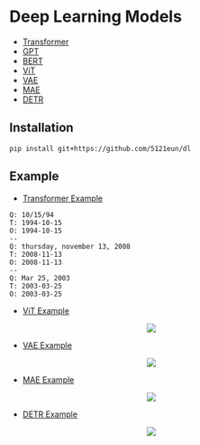 # Deep Learning Models
- [Transformer](https://github.com/5121eun/models/blob/main/models/transformer.py)
- [GPT](https://github.com/5121eun/models/blob/main/models/gpt.py)
- [BERT](https://github.com/5121eun/models/blob/main/models/bert.py)
- [ViT](https://github.com/5121eun/models/blob/main/models/vit.py)
- [VAE](https://github.com/5121eun/dl/blob/main/models/vae.py)
- [MAE](https://github.com/5121eun/dl/blob/main/models/mae.py)
- [DETR](https://github.com/5121eun/dl/blob/main/models/detr.py)

## Installation
```
pip install git+https://github.com/5121eun/dl
```

## Example
- [Transformer Example](https://github.com/5121eun/models/blob/main/models/transformer_example.ipynb)
```
Q: 10/15/94                     
T: 1994-10-15
O: 1994-10-15
--
Q: thursday, november 13, 2008  
T: 2008-11-13
O: 2008-11-13
--
Q: Mar 25, 2003                 
T: 2003-03-25
O: 2003-03-25
```

- [ViT Example](https://github.com/5121eun/dl/blob/main/vit_example.ipynb)

<p align="center"><img src="https://github.com/5121eun/dl/assets/121006954/80e7c5bc-6ded-4e24-8e0a-7b240d8c4981"/></p>


- [VAE Example](https://github.com/5121eun/models/blob/main/models/transformer_example.ipynb)

<p align="center"><img src="https://github.com/5121eun/dl/assets/121006954/3c14d275-9186-4373-ba9d-1de98cc91146"/></p>

- [MAE Example](https://github.com/5121eun/dl/blob/main/mae_example.ipynb)

<p align="center"><img src="https://github.com/5121eun/dl/assets/121006954/233748d6-a3e2-44db-bbfe-cef5b06ddaaf"/></p>

- [DETR Example](https://github.com/5121eun/dl/blob/main/detr_example.ipynb)
  
<p align="center"><img src="https://github.com/5121eun/dl/assets/121006954/cbc16f20-6de6-455f-a876-0adb6bf0c5e1"/></p>

